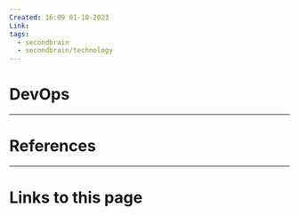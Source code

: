 ```yaml
---
Created: 16:09 01-10-2023
Link: 
tags:
  - secondbrain
  - secondbrain/technology
---
```


# DevOps







--- 
# References



--- 
# Links to this page

